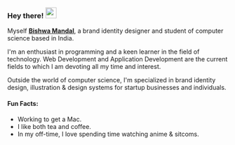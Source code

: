 ### Hey there! <img src="https://emojis.slackmojis.com/emojis/images/1536351075/4594/blob-wave.gif" width="25"/>

Myself [**Bishwa Mandal**](https://www.linkedin.com/in/bishwarupmandal/), a brand identity designer and student of computer science based in India.

I'm an enthusiast in programming and a keen learner in the field of technology. Web Development and Application Development are the current fields to which I am devoting all my time and interest.

Outside the world of computer science, I'm specialized in brand identity design, illustration & design systems for startup businesses and individuals.


#### Fun Facts:
- Working to get a Mac.
- I like both tea and coffee.
- In my off-time, I love spending time watching anime & sitcoms.

